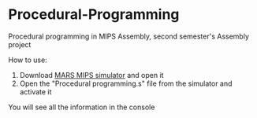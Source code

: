 # Procedural-Programming
Procedural programming in MIPS Assembly, second semester's Assembly project

How to use:
1. Download [MARS MIPS simulator](http://courses.missouristate.edu/KenVollmar/mars/download.htm) and open it
2. Open the "Procedural programming.s" file from the simulator and activate it

You will see all the information in the console
